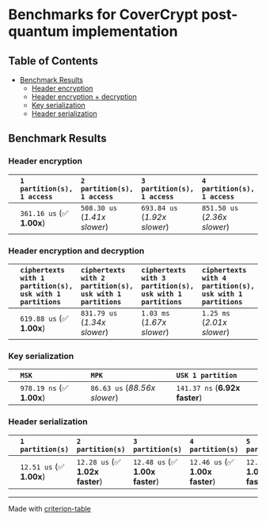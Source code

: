 # Benchmarks for CoverCrypt post-quantum implementation

## Table of Contents

- [Benchmark Results](#benchmark-results)
  - [Header encryption](#header-encryption)
  - [Header encryption + decryption](#header-encryption-and-decryption)
  - [Key serialization](#key-serialization)
  - [Header serialization](#header-serialization)

## Benchmark Results

### Header encryption

|   | `1 partition(s), 1 access` | `2 partition(s), 1 access`   | `3 partition(s), 1 access`   | `4 partition(s), 1 access`   | `5 partition(s), 1 access` |
|:--|:---------------------------|:-----------------------------|:-----------------------------|:-----------------------------|:---------------------------|
|   | `361.16 us` (✅ **1.00x**)  | `508.30 us` (*1.41x slower*) | `693.84 us` (*1.92x slower*) | `851.50 us` (*2.36x slower*) | `1.01 ms` (*2.79x slower*) |

### Header encryption and decryption

|   | `ciphertexts with 1 partition(s), usk with 1 partitions` | `ciphertexts with 2 partition(s), usk with 1 partitions` | `ciphertexts with 3 partition(s), usk with 1 partitions` | `ciphertexts with 4 partition(s), usk with 1 partitions` | `ciphertexts with 5 partition(s), usk with 1 partitions` | `ciphertexts with 1 partition(s), usk with 2 partitions` | `ciphertexts with 2 partition(s), usk with 2 partitions` | `ciphertexts with 3 partition(s), usk with 2 partitions` | `ciphertexts with 4 partition(s), usk with 2 partitions` | `ciphertexts with 5 partition(s), usk with 2 partitions` | `ciphertexts with 1 partition(s), usk with 3 partitions` | `ciphertexts with 2 partition(s), usk with 3 partitions` | `ciphertexts with 3 partition(s), usk with 3 partitions` | `ciphertexts with 4 partition(s), usk with 3 partitions` | `ciphertexts with 5 partition(s), usk with 3 partitions` |
|:--|:---------------------------------------------------------|:---------------------------------------------------------|:---------------------------------------------------------|:---------------------------------------------------------|:---------------------------------------------------------|:---------------------------------------------------------|:---------------------------------------------------------|:---------------------------------------------------------|:---------------------------------------------------------|:---------------------------------------------------------|:---------------------------------------------------------|:---------------------------------------------------------|:---------------------------------------------------------|:---------------------------------------------------------|:---------------------------------------------------------|
|   | `619.88 us` (✅ **1.00x**)                                | `831.79 us` (*1.34x slower*)                             | `1.03 ms` (*1.67x slower*)                               | `1.25 ms` (*2.01x slower*)                               | `1.43 ms` (*2.31x slower*)                               | `721.10 us` (*1.16x slower*)                             | `973.00 us` (*1.57x slower*)                             | `1.22 ms` (*1.97x slower*)                               | `1.52 ms` (*2.45x slower*)                               | `1.76 ms` (*2.84x slower*)                               | `810.82 us` (*1.31x slower*)                             | `1.11 ms` (*1.80x slower*)                               | `1.43 ms` (*2.30x slower*)                               | `1.73 ms` (*2.79x slower*)                               | `2.04 ms` (*3.30x slower*)                               |

### Key serialization

|   | `MSK`                     | `MPK`                        | `USK 1 partition`                 |
|:--|:--------------------------|:-----------------------------|:----------------------------------|
|   | `978.19 ns` (✅ **1.00x**) | `86.63 us` (*88.56x slower*) | `141.37 ns` (**6.92x faster**) |

### Header serialization

|   | `1 partition(s)`         | `2 partition(s)`                | `3 partition(s)`                | `4 partition(s)`                | `5 partition(s)`                |
|:--|:-------------------------|:--------------------------------|:--------------------------------|:--------------------------------|:--------------------------------|
|   | `12.51 us` (✅ **1.00x**) | `12.28 us` (✅ **1.02x faster**) | `12.48 us` (✅ **1.00x faster**) | `12.46 us` (✅ **1.00x faster**) | `12.46 us` (✅ **1.00x faster**) |

---
Made with [criterion-table](https://github.com/nu11ptr/criterion-table)
